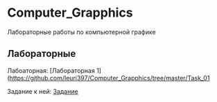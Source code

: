 # Computer_Grapphics
Лабораторные работы по компьютерной графике
## Лабораторные
Лабоаторная: [Лабораторная 1](https://github.com/leuri397/Computer_Grapphics/tree/master/Task_01

Задание к ней: [Задание](https://drive.google.com/drive/folders/1gEj3ctylc-STJFjMPGBhS9TZ9UBNT73D)
